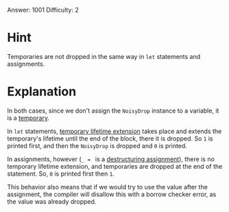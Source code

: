 Answer: 1001
Difficulty: 2

# Hint

Temporaries are not dropped in the same way in `let` statements and assignments.

# Explanation

In both cases, since we don't assign the `NoisyDrop` instance to a variable, it
is a [temporary].

In `let` statements, [temporary lifetime extension][tle] takes place and extends
the temporary's lifetime until the end of the block, there it is dropped. So `1`
is printed first, and then the `NoisyDrop` is dropped and `0` is printed.

In assignments, however (`_ = ` is a [destructuring assignment][des_assign]),
there is no temporary lifetime extension, and temporaries are dropped at the end
of the statement. So, `0` is printed first then `1`.

This behavior also means that if we would try to use the value after the
assignment, the compiler will disallow this with a borrow checker error, as the
value was already dropped.

[temporary]: https://doc.rust-lang.org/stable/reference/expressions.html#temporaries
[tle]: https://doc.rust-lang.org/stable/reference/destructors.html#temporary-lifetime-extension
[des_assign]: https://rust-lang.github.io/rfcs/2909-destructuring-assignment.html
